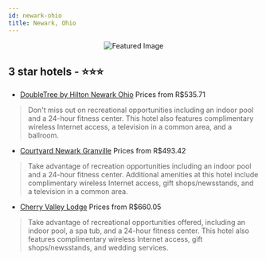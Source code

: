 ```yaml
---
id: newark-ohio
title: Newark, Ohio
---
```


<center><img src="https://i.travelapi.com/hotels/1000000/50000/40400/40330/76a4a8b3_z.jpg" alt="Featured Image" /></center>


##  3 star hotels - ⭐️⭐️⭐️

-    [DoubleTree by Hilton Newark Ohio](https://us.hurb.com/hotels/newark/doubletree-by-hilton-newark-ohio-JNP-JP212432?cmp=18055) Prices from R$535.71
   > Don't miss out on recreational opportunities including an indoor pool and a 24-hour fitness center. This hotel also features complimentary wireless Internet access, a television in a common area, and a ballroom.
-    [Courtyard Newark Granville](https://us.hurb.com/hotels/newark/courtyard-newark-granville-JNP-JP185654?cmp=18055) Prices from R$493.42
   > Take advantage of recreation opportunities including an indoor pool and a 24-hour fitness center. Additional amenities at this hotel include complimentary wireless Internet access, gift shops/newsstands, and a television in a common area.
-    [Cherry Valley Lodge](https://us.hurb.com/hotels/newark/cherry-valley-lodge-JNP-JP185508?cmp=18055) Prices from R$660.05
   > Take advantage of recreational opportunities offered, including an indoor pool, a spa tub, and a 24-hour fitness center. This hotel also features complimentary wireless Internet access, gift shops/newsstands, and wedding services.
